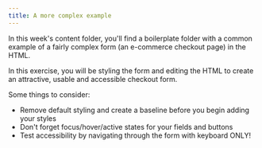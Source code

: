 ```yaml
---
title: A more complex example
---
```


<div class="panels">
<div>

In this week's content folder, you'll find a boilerplate folder with a common example of a fairly complex form (an e-commerce checkout page) in the HTML.

In this exercise, you will be styling the form and editing the HTML to create an attractive, usable and accessible checkout form.

</div>
<div>

Some things to consider:

- Remove default styling and create a baseline before you begin adding your styles
- Don't forget focus/hover/active states for your fields and buttons
- Test accessibility by navigating through the form with keyboard ONLY!

</div>
</div>
